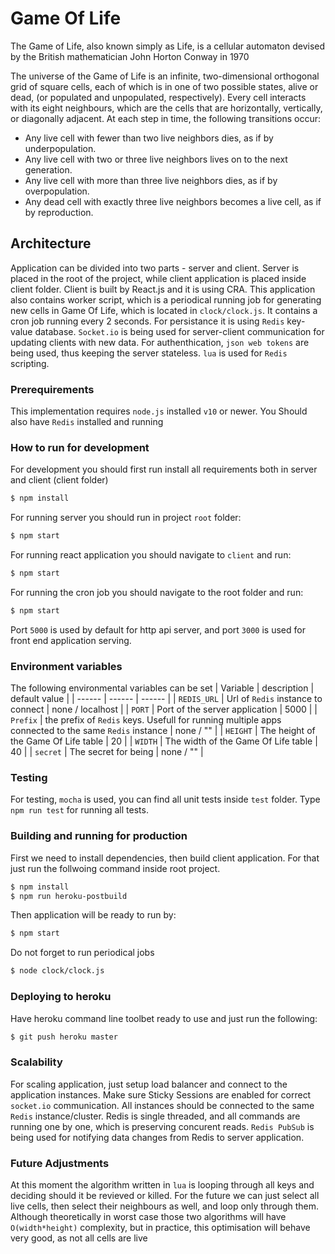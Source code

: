 # Game Of Life
The Game of Life, also known simply as Life, is a cellular automaton devised by the British mathematician John Horton Conway in 1970

The universe of the Game of Life is an infinite, two-dimensional orthogonal grid of square cells, each of which is in one of two possible states, alive or dead, (or populated and unpopulated, respectively). Every cell interacts with its eight neighbours, which are the cells that are horizontally, vertically, or diagonally adjacent. At each step in time, the following transitions occur:

- Any live cell with fewer than two live neighbors dies, as if by underpopulation.
- Any live cell with two or three live neighbors lives on to the next generation.
- Any live cell with more than three live neighbors dies, as if by overpopulation.
- Any dead cell with exactly three live neighbors becomes a live cell, as if by reproduction.

## Architecture
Application can be divided into two parts - server and client. Server is placed in the root of the project, while client application is placed inside client folder. Client is built by React.js and it is using CRA. This application also contains worker script, which is a periodical running job for generating new cells in Game Of Life, which is located in `clock/clock.js`. It contains a cron job running every 2 seconds. For persistance it is using `Redis` key-value database. `Socket.io` is being used for server-client communication for updating clients with new data. For authenthication, `json web tokens` are being used, thus keeping the server stateless. `lua` is used for `Redis` scripting.

### Prerequirements
This implementation requires  `node.js` installed `v10` or newer. You Should also have `Redis` installed and running

### How to run for development
For development you should first run install all requirements both in server and client (client folder)
```sh
$ npm install
```
For running server you should run in project `root` folder:
```sh
$ npm start
```
For running react application you should navigate to `client` and run:
```sh
$ npm start
```
For running the cron job you should navigate to the root folder and run:
```sh
$ npm start
```
Port `5000` is used by default for http api server, and port `3000` is used for front end application serving.
### Environment variables
The following environmental variables can be set
| Variable | description | default value | 
| ------ | ------ | ------ |
| `REDIS_URL` | Url of `Redis` instance to connect | none / localhost |
| `PORT` | Port of the server application | 5000 |
| `Prefix` | the prefix of `Redis` keys. Usefull for running multiple apps connected to the same `Redis` instance  | none / "" |
| `HEIGHT` | The height of the Game Of Life table | 20 |
| `WIDTH` | The width of the Game Of Life table | 40 |
| `secret` | The secret for being  | none / "" |

### Testing
For testing, `mocha` is used, you can find all unit tests inside `test` folder. Type `npm run test` for running all tests.

### Building and running for production
First we need to install dependencies, then build client application. For that just run the follwoing command inside root project.
```sh
$ npm install
$ npm run heroku-postbuild
```
Then application will be ready to run by:
```sh
$ npm start
```
Do not forget to run periodical jobs
```sh
$ node clock/clock.js
```
### Deploying to heroku
Have heroku command line toolbet ready to use and just run the following:
```sh
$ git push heroku master
```

### Scalability
For scaling application, just setup load balancer and connect to the application instances. Make sure Sticky Sessions are enabled for correct `socket.io` communication. 
All instances should be connected to the same `Redis` instance/cluster. Redis is single threaded, and all commands are running one by one, which is preserving concurent reads. `Redis PubSub` is being used for notifying data changes from Redis to server application.

### Future Adjustments
At this moment the algorithm written in `lua` is looping through all keys and deciding should it be revieved or killed. For the future we can just select all live cells, then select their neighbours as well, and loop only through them. Although theoretically in worst case those two algorithms will have `O(width*height)` complexity, but in practice, this optimisation will behave very good, as not all cells are live